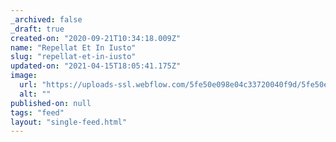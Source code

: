 ```yaml
---
_archived: false
_draft: true
created-on: "2020-09-21T10:34:18.009Z"
name: "Repellat Et In Iusto"
slug: "repellat-et-in-iusto"
updated-on: "2021-04-15T18:05:41.175Z"
image:
  url: "https://uploads-ssl.webflow.com/5fe50e098e04c33720040f9d/5fe50e098e04c30a0604103a_1600694329586-image13.jpg"
  alt: ""
published-on: null
tags: "feed"
layout: "single-feed.html"
---
```



